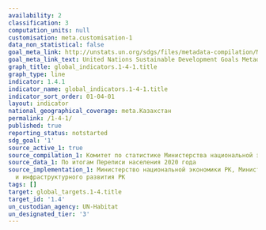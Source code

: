 ```yaml
---
availability: 2
classification: 3
computation_units: null
customisation: meta.customisation-1
data_non_statistical: false
goal_meta_link: http://unstats.un.org/sdgs/files/metadata-compilation/Metadata-Goal-1.pdf
goal_meta_link_text: United Nations Sustainable Development Goals Metadata (pdf 894kB)
graph_title: global_indicators.1-4-1.title
graph_type: line
indicator: 1.4.1
indicator_name: global_indicators.1-4-1.title
indicator_sort_order: 01-04-01
layout: indicator
national_geographical_coverage: meta.Казахстан
permalink: /1-4-1/
published: true
reporting_status: notstarted
sdg_goal: '1'
source_active_1: true
source_compilation_1: Комитет по статистике Министерства национальной экономики РК
source_data_1: По итогам Переписи населения 2020 года
source_implementation_1: Министерство национальной экономики РК, Министерство индустрии
  и инфраструктурного развития РК
tags: []
target: global_targets.1-4.title
target_id: '1.4'
un_custodian_agency: UN-Habitat
un_designated_tier: '3'
---
```

